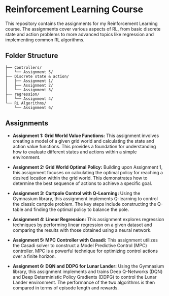 # Reinforcement Learning Course

This repository contains the assignments for my Reinforcement Learning course.  The assignments cover various aspects of RL, from basic discrete state and action problems to more advanced topics like regression and implementing common RL algorithms.

## Folder Structure
```
├── Controllers/
│   └── Assignment 5/
├── Discrete state & action/
│   ├── Assignment 1/
│   ├── Assignment 2/
│   └── Assignment 3/
├── regression/
│   └── Assignment 4/
└── RL Algorithms/
    └── Assignment 6/
```
## Assignments

*   **Assignment 1: Grid World Value Functions:** This assignment involves creating a model of a given grid world and calculating the state and action value functions.  This provides a foundation for understanding how to evaluate different states and actions within a simple environment.

*   **Assignment 2: Grid World Optimal Policy:** Building upon Assignment 1, this assignment focuses on calculating the optimal policy for reaching a desired location within the grid world.  This demonstrates how to determine the best sequence of actions to achieve a specific goal.

*   **Assignment 3: Cartpole Control with Q-Learning:**  Using the Gymnasium library, this assignment implements Q-learning to control the classic cartpole problem.  The key steps include constructing the Q-table and finding the optimal policy to balance the pole.

*   **Assignment 4: Linear Regression:** This assignment explores regression techniques by performing linear regression on a given dataset and comparing the results with those obtained using a neural network.

*   **Assignment 5: MPC Controller with Casadi:** This assignment utilizes the Casadi solver to construct a Model Predictive Control (MPC) controller.  MPC is a powerful technique for optimizing control actions over a finite horizon.

*   **Assignment 6: DQN and DDPG for Lunar Lander:**  Using the Gymnasium library, this assignment implements and trains Deep Q-Networks (DQN) and Deep Deterministic Policy Gradients (DDPG) to control the Lunar Lander environment.  The performance of the two algorithms is then compared in terms of episode length and rewards.

